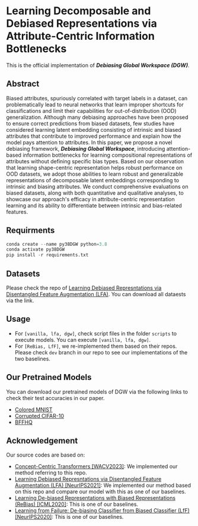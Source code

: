 # Learning Decomposable and Debiased Representations via Attribute-Centric Information Bottlenecks

This is the official implementation of ***Debiasing Global Workspace (DGW)***.

## Abstract

Biased attributes, spuriously correlated with target labels in a dataset, can problematically lead to neural networks
that learn improper shortcuts for classifications and limit their capabilities for out-of-distribution (OOD)
generalization. Although many debiasing approaches have been proposed to ensure correct predictions from biased
datasets, few studies have considered learning latent embedding consisting of intrinsic and biased attributes that
contribute to improved performance and explain how the model pays attention to attributes. In this paper, we propose a
novel debiasing framework, ***Debiasing Global Workspace***, introducing attention-based information bottlenecks for
learning compositional representations of attributes without defining specific bias types. Based on our observation that
learning shape-centric representation helps robust performance on OOD datasets, we adopt those abilities to learn robust
and generalizable representations of decomposable latent embeddings corresponding to intrinsic and biasing attributes.
We conduct comprehensive evaluations on biased datasets, along with both quantitative and qualitative analyses, to
showcase our approach's efficacy in attribute-centric representation learning and its ability to differentiate between
intrinsic and bias-related features.

## Requirments

```python
conda create --name py38DGW python=3.8
conda activate py38DGW
pip install -r requirements.txt
```

## Datasets

Please check the repo
of [Learning Debiased Represntations via Disentangled Feature Augmentation (LFA)](https://github.com/kakaoenterprise/Learning-Debiased-Disentangled).
You can download all dataests via the link.

## Usage

- For ```[vanilla, lfa, dgw]```, check script files in the folder ```scripts``` to execute models.
You can execute ```[vanilla, lfa, dgw]```.
- For ```[ReBias, LfF]```, we re-implemented them based on their repos. Please check ```dev``` branch in our repo to see our implementations of the two baselines.

## Our Pretrained Models

You can download our pretrained models of DGW via the following links to check their test accuracies in our paper.

- [Colored MNIST](https://www.dropbox.com/scl/fo/facnuc58ird1tjwpf89u9/h?rlkey=tcr7v7ceuofqjhdeplutg4j7u&dl=0)
- [Corrupted CIFAR-10](https://www.dropbox.com/scl/fo/8md77wo1dpa1olrnqiwp8/h?rlkey=t4qugp13dtfty2yzbcnc3v0qa&dl=0)
- [BFFHQ](https://www.dropbox.com/scl/fo/psapn37flcy8e37gtn0hk/h?rlkey=im8gtvhqt1adux017l68h77oq&dl=0)

## Acknowledgement
Our source codes are based on:
- [Concept-Centric Transformers [WACV2023]](https://github.com/jyhong0304/concept_centric_transformers): We implemented our method referring to this repo.
- [Learning Debiased Represntations via Disentangled Feature Augmentation (LFA) [NeurIPS2021]](https://github.com/kakaoenterprise/Learning-Debiased-Disentangled): We implemented our method based on this repo and compare our model with this as one of our baselines. 
- [Learning De-biased Representations with Biased Representations (ReBias) [ICML2020]](https://github.com/clovaai/rebias): This is one of our baselines.
- [Learning from Failure: De-biasing Classifier from Biased Classifier (LfF) [NeurIPS2020]](https://github.com/alinlab/LfF): This is one of our baselines.
